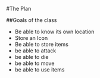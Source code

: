 #The Plan


##Goals of the class
* Be able to know its own location
* Store an Icon
* Be able to store items
* be able to attack
* be able to die
* be able to move
* be able to use items